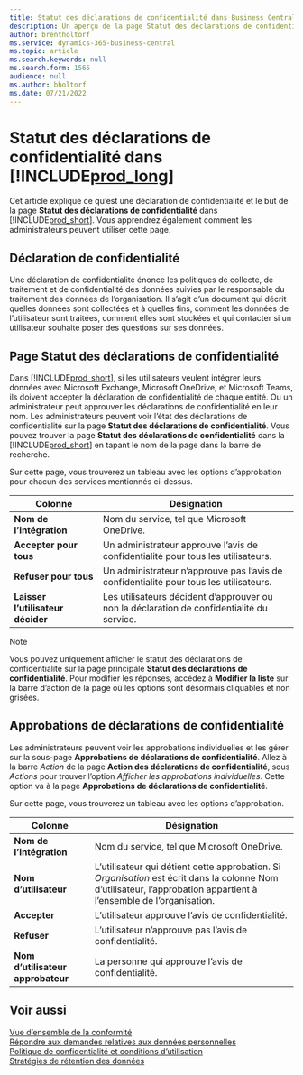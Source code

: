 ```yaml
---
title: Statut des déclarations de confidentialité dans Business Central
description: Un aperçu de la page Statut des déclarations de confidentialité dans Business Central
author: brentholtorf
ms.service: dynamics-365-business-central
ms.topic: article
ms.search.keywords: null
ms.search.form: 1565
audience: null
ms.author: bholtorf
ms.date: 07/21/2022
---
```


# Statut des déclarations de confidentialité dans [!INCLUDE[prod_long](includes/prod_long.md)]

Cet article explique ce qu’est une déclaration de confidentialité et le but de la page **Statut des déclarations de confidentialité** dans [!INCLUDE[prod_short](includes/prod_short.md)]. Vous apprendrez également comment les administrateurs peuvent utiliser cette page.

## Déclaration de confidentialité

Une déclaration de confidentialité énonce les politiques de collecte, de traitement et de confidentialité des données suivies par le responsable du traitement des données de l’organisation. Il s’agit d’un document qui décrit quelles données sont collectées et à quelles fins, comment les données de l’utilisateur sont traitées, comment elles sont stockées et qui contacter si un utilisateur souhaite poser des questions sur ses données. 

## Page Statut des déclarations de confidentialité

Dans [!INCLUDE[prod_short](includes/prod_short.md)], si les utilisateurs veulent intégrer leurs données avec Microsoft Exchange, Microsoft OneDrive, et Microsoft Teams, ils doivent accepter la déclaration de confidentialité de chaque entité. Ou un administrateur peut approuver les déclarations de confidentialité en leur nom. Les administrateurs peuvent voir l’état des déclarations de confidentialité sur la page **Statut des déclarations de confidentialité**. Vous pouvez trouver la page **Statut des déclarations de confidentialité** dans la [!INCLUDE[prod_short](includes/prod_short.md)] en tapant le nom de la page dans la barre de recherche.  

Sur cette page, vous trouverez un tableau avec les options d’approbation pour chacun des services mentionnés ci-dessus. 

| Colonne | Désignation |
| ----------- | ----------- | 
| **Nom de l’intégration** | Nom du service, tel que Microsoft OneDrive. |
| **Accepter pour tous** | Un administrateur approuve l’avis de confidentialité pour tous les utilisateurs. |
| **Refuser pour tous** | Un administrateur n’approuve pas l’avis de confidentialité pour tous les utilisateurs. |
| **Laisser l’utilisateur décider** | Les utilisateurs décident d’approuver ou non la déclaration de confidentialité du service. |

> [!NOTE]
> Vous pouvez uniquement afficher le statut des déclarations de confidentialité sur la page principale **Statut des déclarations de confidentialité**. Pour modifier les réponses, accédez à **Modifier la liste** sur la barre d’action de la page où les options sont désormais cliquables et non grisées.

## Approbations de déclarations de confidentialité

Les administrateurs peuvent voir les approbations individuelles et les gérer sur la sous-page **Approbations de déclarations de confidentialité**. Allez à la barre *Action* de la page **Action des déclarations de confidentialité**, sous *Actions* pour trouver l’option *Afficher les approbations individuelles*. Cette option va à la page **Approbations de déclarations de confidentialité**.<br>

Sur cette page, vous trouverez un tableau avec les options d’approbation. 

| Colonne | Désignation |
| ----------- | ----------- | 
| **Nom de l’intégration** | Nom du service, tel que Microsoft OneDrive. |
| **Nom d’utilisateur** | L’utilisateur qui détient cette approbation. Si *Organisation* est écrit dans la colonne Nom d’utilisateur, l’approbation appartient à l’ensemble de l’organisation. 
| **Accepter** | L’utilisateur approuve l’avis de confidentialité. |
| **Refuser** | L’utilisateur n’approuve pas l’avis de confidentialité. |
| **Nom d’utilisateur approbateur** | La personne qui approuve l’avis de confidentialité. |

## Voir aussi

[Vue d’ensemble de la conformité  ](/dynamics365/business-central/compliance/compliance-overview)  
[Répondre aux demandes relatives aux données personnelles  ](/dynamics365/business-central/admin-responding-to-requests-about-personal-data)  
[Politique de confidentialité et conditions d’utilisation ](/dynamics365/business-central/dev-itpro/developer/readiness/readiness-checklist-i-privacypolicy-termsofuse)  
[Stratégies de rétention des données](/dynamics365-release-plan/2020wave2/smb/dynamics365-business-central/define-retention-policies) 
